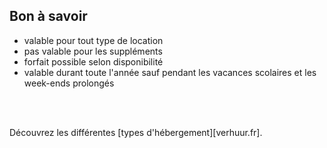 
## Bon à savoir

- valable pour tout type de location
- pas valable pour les suppléments
- forfait possible selon disponibilité
- valable durant toute l'année sauf pendant les vacances scolaires et les week-ends prolongés
<br>
<br>


Découvrez les différentes [types d'hébergement][verhuur.fr].
